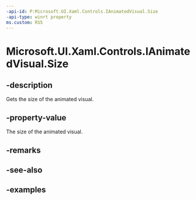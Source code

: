 ```yaml
---
-api-id: P:Microsoft.UI.Xaml.Controls.IAnimatedVisual.Size
-api-type: winrt property
ms.custom: RS5
---
```


<!-- Property syntax.
public Vector2 Size { get; }
-->

# Microsoft.UI.Xaml.Controls.IAnimatedVisual.Size

## -description

Gets the size of the animated visual.

## -property-value

The size of the animated visual.

## -remarks

## -see-also

## -examples

